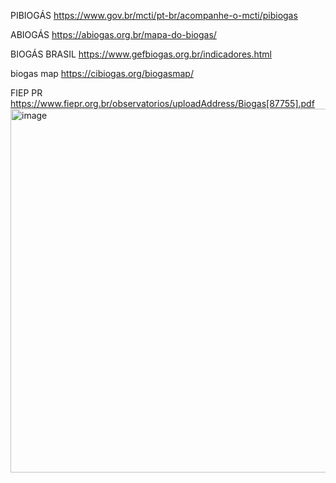 PIBIOGÁS
https://www.gov.br/mcti/pt-br/acompanhe-o-mcti/pibiogas

ABIOGÁS
https://abiogas.org.br/mapa-do-biogas/

BIOGÁS BRASIL
https://www.gefbiogas.org.br/indicadores.html

biogas map
https://cibiogas.org/biogasmap/

FIEP PR 
https://www.fiepr.org.br/observatorios/uploadAddress/Biogas[87755].pdf
<img width="835" height="582" alt="image" src="https://github.com/user-attachments/assets/d7c5bd4b-1b2f-4cc3-80dd-4a2a54b6b818" />

 
